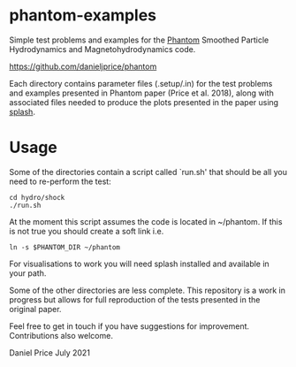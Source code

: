 # phantom-examples

Simple test problems and examples for the [Phantom](https://phantomsph.bitbucket.io) Smoothed Particle Hydrodynamics and Magnetohydrodynamics code.

https://github.com/danieljprice/phantom

Each directory contains parameter files (.setup/.in) for the test problems and examples 
presented in Phantom paper (Price et al. 2018), along with associated files needed to
produce the plots presented in the paper using [splash](http://users.monash.edu.au/~dprice/splash).

# Usage

Some of the directories contain a script called `run.sh' that should be all you need to re-perform the test:
```
cd hydro/shock
./run.sh
```

At the moment this script assumes the code is located in ~/phantom. If this is not true you should create a soft link i.e.
```
ln -s $PHANTOM_DIR ~/phantom
```

For visualisations to work you will need splash installed and available in your path.

Some of the other directories are less complete. This repository is a work in progress but allows for full reproduction of the tests presented in the original paper.

Feel free to get in touch if you have suggestions for improvement. Contributions also welcome.

Daniel Price
July 2021

